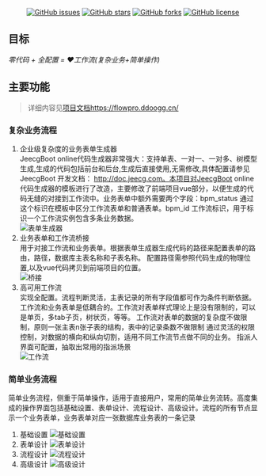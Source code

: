 <p align="center">
  <a href="https://github.com/dong-jianbin/flow-pro/issues" target="_blank"><img src="https://img.shields.io/github/issues/dong-jianbin/flow-pro" alt="GitHub issues" class="no-zoom"></a>
  <a href="https://github.com/dong-jianbin/flow-pro/stargazers" target="_blank"><img src='https://img.shields.io/github/stars/dong-jianbin/flow-pro' alt='GitHub stars' class="no-zoom"></a>
  <a href="ttps://github.com/dong-jianbin/flow-pro/network" target="_blank"><img src='https://img.shields.io/github/forks/dong-jianbin/flow-pro' alt='GitHub forks' class="no-zoom"></a>
  <a href="https://github.com/dong-jianbin/flow-pro/blob/main/LICENSE" target="_blank"><img src="https://img.shields.io/github/license/dong-jianbin/flow-pro" alt="GitHub license" class="no-zoom"></a>
</p>

## 目标
*零代码 + 全配置 = ❤️工作流(复杂业务+简单操作)*

## 主要功能
> 详细内容见[项目文档https://flowpro.ddoogg.cn/](https://flowpro.ddoogg.cn/)
### 复杂业务流程

1. 企业级复杂度的业务表单生成器  
   JeecgBoot online代码生成器非常强大：支持单表、一对一、一对多、树模型生成,生成的代码包括前台和后台,生成后直接使用,无需修改,具体配置请参见 JeecgBoot 开发文档： http://doc.jeecg.com。本项目对JeecgBoot online代码生成器的模板进行了改造，主要修改了前端项目vue部分，以便生成的代码无缝的对接到工作流中。业务表单中额外需要两个字段：bpm_status 通过这个标识在模板中区分工作流表单和普通表单。bpm_id 工作流标识，用于标识一个工作流实例包含多条业务数据。  
![表单生成器](https://cdn.jsdelivr.net/gh/dong-jianbin/drawing-bed/img/20211113055813.png)
2. 业务表单和工作流桥接  
   用于对接工作流和业务表单。根据表单生成器生成代码的路径来配置表单的路由，路径，数据库主表名称和子表名称。
   配置路径需参照代码生成的物理位置,以及vue代码拷贝到前端项目的位置。  
   ![桥接](https://cdn.jsdelivr.net/gh/dong-jianbin/drawing-bed/img/20211113055648.png)
3. 高可用工作流  
   实现全配置。流程判断灵活，主表记录的所有字段值都可作为条件判断依据。
   工作流和业务表单是低耦合的。工作流对表单样式理论上是没有限制的，可以是单页，多tab子页，树状页，等等。
   工作流对表单的数据的复杂度不做限制，原则一张主表n张子表的结构，表中的记录条数不做限制
   通过灵活的权限控制，对数据的横向和纵向切割，适用不同工作流节点做不同的业务。
   指派人界面可配置，抽取出常用的指派场景  
   ![工作流](https://cdn.jsdelivr.net/gh/dong-jianbin/drawing-bed/img/20211113055931.png)

### 简单业务流程

简单业务流程，侧重于简单操作，适用于直接用户，常用的简单业务流转。高度集成的操作界面包括基础设置、表单设计、流程设计、高级设计。流程的所有节点显示一个业务表单，业务表单对应一张数据库业务表的一条记录  
1. 基础设置
![基础设置](https://cdn.jsdelivr.net/gh/dong-jianbin/drawing-bed/img/20211112135049.png)
2. 表单设计
![表单设计](https://cdn.jsdelivr.net/gh/dong-jianbin/drawing-bed/img/20211112141050.png)
3. 流程设计
![流程设计](https://cdn.jsdelivr.net/gh/dong-jianbin/drawing-bed/img/20211112141114.png)
4. 高级设计
![高级设计](https://cdn.jsdelivr.net/gh/dong-jianbin/drawing-bed/img/20211112141212.png)